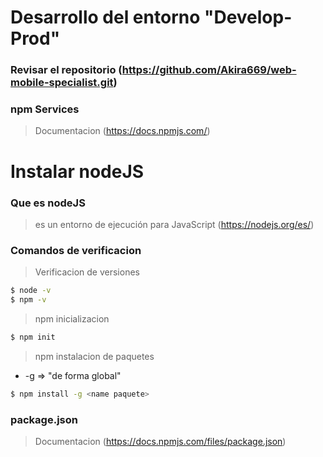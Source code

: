 # Desarrollo del entorno "Develop-Prod"
### Revisar el repositorio (https://github.com/Akira669/web-mobile-specialist.git)

### npm Services
> Documentacion 
	(https://docs.npmjs.com/)

# Instalar nodeJS

### Que es nodeJS

> es un entorno de ejecución para JavaScript
	(https://nodejs.org/es/)

### Comandos de verificacion 

> Verificacion de versiones
```sh
$ node -v
$ npm -v
```

> npm inicializacion
```sh
$ npm init
```

> npm instalacion de paquetes
- -g => "de forma global"
```sh
$ npm install -g <name paquete>
```

### package.json
> Documentacion
	(https://docs.npmjs.com/files/package.json)





